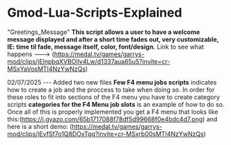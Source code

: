 # Gmod-Lua-Scripts-Explained

"Greetings_Message" **This script allows a user to have a welcome message displayed and after a short time fades out, very customizable, IE: time til fade,
message itself, color, font/design.** Link to see what happens ---> (https://medal.tv/games/garrys-mod/clips/jElnpbqXVBOlIv4Lw/d1337aua65u5?invite=cr-MSxYaVosMTI4NzYwNzQs)

02/07/2025 --- Added two new files **Few F4 menu jobs scripts** indicates how to create a job and the proccess to take when doing so. In order for these roles to fit into sections of the F4
menu you have to create category scripts **categories for the F4 Menu job slots** is an example of how to do so. Once all of this is properly implemented you get a F4 menu that
looks like this:(https://i.gyazo.com/65b1717088f78df5d99668f0e4bdc4d7.png) and here is a short demo: (https://medal.tv/games/garrys-mod/clips/jEyfSf7o1Q8DOxTgq?invite=cr-MSxrb00sMTI4NzYwNzQs)


